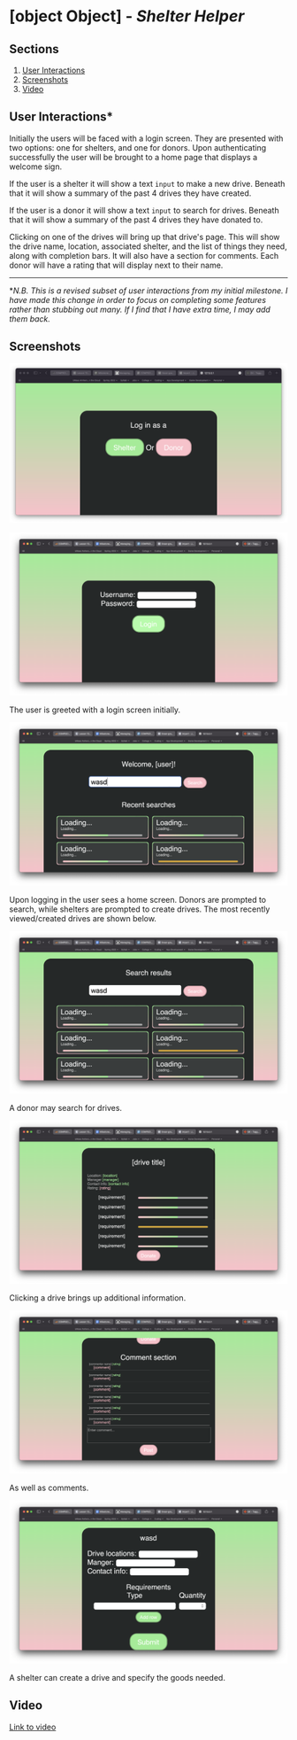 # [object Object] - *Shelter Helper*

## Sections
1. [User Interactions](#user-interactions)
2. [Screenshots](#screenshots)
3. [Video](#video)

## User Interactions*

Initially the users will be faced with a login screen. They are presented with two options: one for shelters, and one for donors. Upon authenticating successfully the user will be brought to a home page that displays a welcome sign. 

If the user is a shelter it will show a text `input` to make a new drive. Beneath that it will show a summary of the past 4 drives they have created. 

If the user is a donor it will show a text `input` to search for drives. Beneath that it will show a summary of the past 4 drives they have donated to. 

Clicking on one of the drives will bring up that drive's page. This will show the drive name, location, associated shelter, and the list of things they need, along with completion bars. It will also have a section for comments. Each donor will have a rating that will display next to their name.

---

**N.B. This is a revised subset of user interactions from my initial milestone. I have made this change in order to focus on completing some features rather than stubbing out many. If I find that I have extra time, I may add them back.*

## Screenshots

![Login](./login.png)

![Login Form](./shelter-login.png)

The user is greeted with a login screen initially.

![Home Page](./donor-home.png)

Upon logging in the user sees a home screen. Donors are prompted to search, while shelters are prompted to create drives. The most recently viewed/created drives are shown below.

![Search Page](./donor-search.png)

A donor may search for drives.

![Drive Page](./drive.png)

Clicking a drive brings up additional information.

![Drive Comments](./drive-comments.png)

As well as comments.

![Shelter Drive Creation](./create-drive.png)

A shelter can create a drive and specify the goods needed.

## Video

[Link to video](https://drive.google.com/file/d/186YBlv0dyj3tyadnLvcu2FdYicqoxOMx/view?usp=sharing)